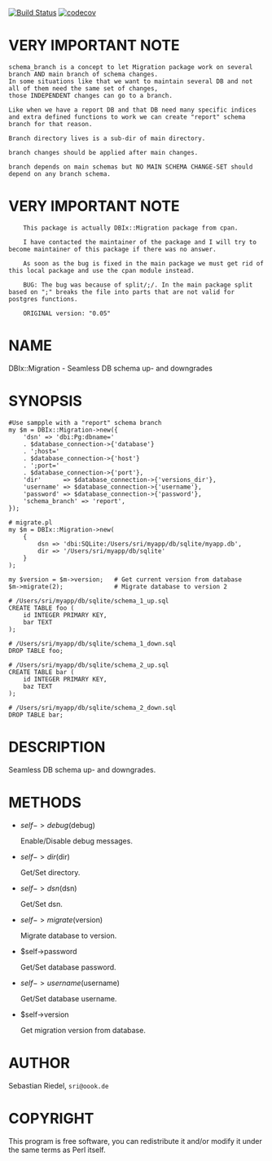 [![Build Status](https://travis-ci.org/binary-com/perl-dbix-migration.svg?branch=master)](https://travis-ci.org/binary-com/perl-dbix-migration)
[![codecov](https://codecov.io/gh/binary-com/perl-dbix-migration/branch/master/graph/badge.svg)](https://codecov.io/gh/binary-com/perl-dbix-migration)

# VERY IMPORTANT NOTE

    schema_branch is a concept to let Migration package work on several branch AND main branch of schema changes.
    In some situations like that we want to maintain several DB and not all of them need the same set of changes,
    those INDEPENDENT changes can go to a branch.

    Like when we have a report DB and that DB need many specific indices and extra defined functions to work we can create "report" schema branch for that reason.

    Branch directory lives is a sub-dir of main directory.

    branch changes should be applied after main changes.

    branch depends on main schemas but NO MAIN SCHEMA CHANGE-SET should depend on any branch schema.

# VERY IMPORTANT NOTE

        This package is actually DBIx::Migration package from cpan.

        I have contacted the maintainer of the package and I will try to become maintainer of this package if there was no answer.

        As soon as the bug is fixed in the main package we must get rid of this local package and use the cpan module instead.

        BUG: The bug was because of split/;/. In the main package split based on ";" breaks the file into parts that are not valid for postgres functions.

        ORIGINAL version: "0.05"

# NAME

DBIx::Migration - Seamless DB schema up- and downgrades

# SYNOPSIS

    #Use sampple with a "report" schema branch
    my $m = DBIx::Migration->new({
        'dsn' => 'dbi:Pg:dbname='
        . $database_connection->{'database'}
        . ';host='
        . $database_connection->{'host'}
        . ';port='
        . $database_connection->{'port'},
        'dir'      => $database_connection->{'versions_dir'},
        'username' => $database_connection->{'username'},
        'password' => $database_connection->{'password'},
        'schema_branch' => 'report',
    });

    # migrate.pl
    my $m = DBIx::Migration->new(
        {
            dsn => 'dbi:SQLite:/Users/sri/myapp/db/sqlite/myapp.db',
            dir => '/Users/sri/myapp/db/sqlite'
        }
    );

    my $version = $m->version;   # Get current version from database
    $m->migrate(2);              # Migrate database to version 2

    # /Users/sri/myapp/db/sqlite/schema_1_up.sql
    CREATE TABLE foo (
        id INTEGER PRIMARY KEY,
        bar TEXT
    );

    # /Users/sri/myapp/db/sqlite/schema_1_down.sql
    DROP TABLE foo;

    # /Users/sri/myapp/db/sqlite/schema_2_up.sql
    CREATE TABLE bar (
        id INTEGER PRIMARY KEY,
        baz TEXT
    );

    # /Users/sri/myapp/db/sqlite/schema_2_down.sql
    DROP TABLE bar;

# DESCRIPTION

Seamless DB schema up- and downgrades.

# METHODS

- $self->debug($debug)

    Enable/Disable debug messages.

- $self->dir($dir)

    Get/Set directory.

- $self->dsn($dsn)

    Get/Set dsn.

- $self->migrate($version)

    Migrate database to version.

- $self->password

    Get/Set database password.

- $self->username($username)

    Get/Set database username.

- $self->version

    Get migration version from database.

# AUTHOR

Sebastian Riedel, `sri@oook.de`

# COPYRIGHT

This program is free software, you can redistribute it and/or modify it under
the same terms as Perl itself.
